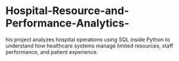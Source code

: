 # Hospital-Resource-and-Performance-Analytics-
his project analyzes hospital operations using SQL inside Python to understand how healthcare systems manage limited resources, staff performance, and patient experience.
